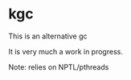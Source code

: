 kgc
===
This is an alternative gc

It is very much a work in progress.

Note: relies on NPTL/pthreads
